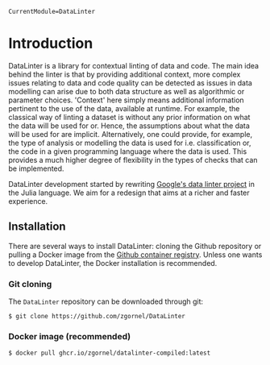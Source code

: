 ```@meta
CurrentModule=DataLinter
```

# Introduction

DataLinter is a library for contextual linting of data and code. The main idea behind the linter is that by providing additional context, more complex issues relating to data and code quality can be detected as issues in data modelling can arise due to both data structure as well as algorithmic or parameter choices. 'Context' here simply means additional information pertinent to the use of the data, available at runtime. For example, the classical way of linting a dataset is without any prior information on what the data will be used for or. Hence, the assumptions about what the data will be used for are implicit. Alternatively, one could provide, for example, the type of analysis or modelling the data is used for i.e. classification or, the code in a given programming language where the data is used. This provides a much higher degree of flexibility in the types of checks that can be implemented.

DataLinter development started by rewriting [Google's data linter project](https://github.com/brain-research/data-linter) in the Julia language. We aim for a redesign that aims at a richer and faster experience.

## Installation
There are several ways to install DataLinter: cloning the Github repository or pulling a Docker image from the [Github container registry](https://ghcr.io). Unless one wants to develop DataLinter, the Docker installation is recommended.

### Git cloning
The `DataLinter` repository can be downloaded through git:
```
$ git clone https://github.com/zgornel/DataLinter
```

### Docker image (recommended)
```
$ docker pull ghcr.io/zgornel/datalinter-compiled:latest
```
